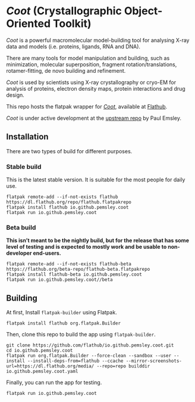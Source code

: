 # _Coot_ (Crystallographic Object-Oriented Toolkit)
_Coot_ is a powerful macromolecular model-building tool for analysing X-ray data and models (i.e. proteins, ligands, RNA and DNA). 

There are many tools for model manipulation and building, such as minimization, molecular superposition, fragment rotation/translations, rotamer-fitting, de novo building and refinement.

_Coot_ is used by scientists using X-ray crystallography or cryo-EM for analysis of proteins, electron density maps, protein interactions and drug design.

This repo hosts the flatpak wrapper for [_Coot_](https://www2.mrc-lmb.cam.ac.uk/personal/pemsley/coot/), available at [Flathub](https://flathub.org/ja/apps/io.github.pemsley.coot).

_Coot_ is under active development at the [upstream repo](https://github.com/pemsley/coot) by Paul Emsley.

## Installation

There are two types of build for different purposes.

### Stable build

This is the latest stable version. It is suitable for the most people for daily use.

```shell
flatpak remote-add --if-not-exists flathub https://dl.flathub.org/repo/flathub.flatpakrepo
flatpak install flathub io.github.pemsley.coot
flatpak run io.github.pemsley.coot
```

### Beta build

**This isn’t meant to be the nightly build, but for the release that has some level of testing and is expected to mostly work and be usable to non-developer end-users.**

```shell
flatpak remote-add --if-not-exists flathub-beta https://flathub.org/beta-repo/flathub-beta.flatpakrepo
flatpak install flathub-beta io.github.pemsley.coot
flatpak run io.github.pemsley.coot//beta
```

## Building

At first, Install `flatpak-builder` using Flatpak.

```shell
flatpak install flathub org.flatpak.Builder
```

Then, clone this repo to build the app using `flatpak-builder`.

```shell
git clone https://github.com/flathub/io.github.pemsley.coot.git
cd io.github.pemsley.coot
flatpak run org.flatpak.Builder --force-clean --sandbox --user --install --install-deps-from=flathub --ccache --mirror-screenshots-url=https://dl.flathub.org/media/ --repo=repo builddir io.github.pemsley.coot.yaml
```

Finally, you can run the app for testing.

```shell
flatpak run io.github.pemsley.coot
```
